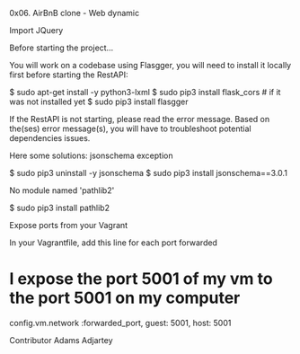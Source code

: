 0x06. AirBnB clone - Web dynamic

Import JQuery

<head>
    <script src="https://code.jquery.com/jquery-3.2.1.min.js"></script>
</head>

Before starting the project…

You will work on a codebase using Flasgger, you will need to install it locally first before starting the RestAPI:

$ sudo apt-get install -y python3-lxml
$ sudo pip3 install flask_cors # if it was not installed yet
$ sudo pip3 install flasgger

If the RestAPI is not starting, please read the error message. Based on the(ses) error message(s), you will have to troubleshoot potential dependencies issues.

Here some solutions:
jsonschema exception

$ sudo pip3 uninstall -y jsonschema 
$ sudo pip3 install jsonschema==3.0.1

No module named 'pathlib2'

$ sudo pip3 install pathlib2

Expose ports from your Vagrant

In your Vagrantfile, add this line for each port forwarded

# I expose the port 5001 of my vm to the port 5001 on my computer
config.vm.network :forwarded_port, guest: 5001, host: 5001 


Contributor
Adams Adjartey

